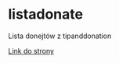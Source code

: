 # listadonate
Lista donejtów z tipanddonation

[Link do strony](https://adam9345.github.io/listadonate)